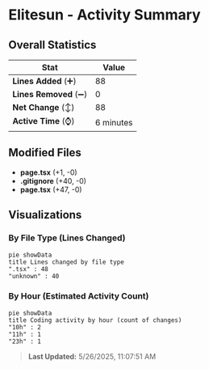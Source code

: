 # Elitesun - Activity Summary 

## Overall Statistics

| Stat                   | Value                                                             |
| ---------------------- | ----------------------------------------------------------------- |
| **Lines Added** (➕)   | 88                                          |
| **Lines Removed** (➖) | 0                                        |
| **Net Change** (↕)    | 88                |
| **Active Time** (⌚)   | 6 minutes |


## Modified Files
- **page.tsx** (+1, -0)
- **.gitignore** (+40, -0)
- **page.tsx** (+47, -0)

## Visualizations

### By File Type (Lines Changed)

```mermaid
pie showData
title Lines changed by file type
".tsx" : 48
"unknown" : 40
```

### By Hour (Estimated Activity Count)

```mermaid
pie showData
title Coding activity by hour (count of changes)
"10h" : 2
"11h" : 1
"23h" : 1
```


> **Last Updated:** 5/26/2025, 11:07:51 AM
